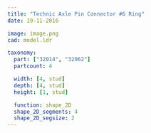 ```yaml
---
title: "Technic Axle Pin Connector #6 Ring"
date: 19-11-2016

image: image.png
cad: model.ldr

taxonomy:
  part: ["32014", "32062"]
  partcount: 4

  width: [4, stud]
  depth: [4, stud]
  height: [1, stud]

  function: shape_2D
  shape_2D_segments: 4
  shape_2D_segsize: 2
---
```

